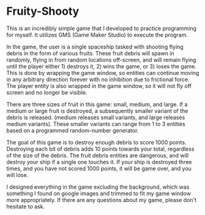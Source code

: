 # Fruity-Shooty
This is an incredibly simple game that I developed to practice programming for myself. It utilizes GMS (Game Maker Studio) to execute the program. 

In the game, the user is a single spaceship tasked with shooting flying debris in the form of various fruits. These fruit debris will spawn in randomly, flying in from random locations off-screen, and will remain flying until the player either 1) destroys it, 2) wins the game, or 3) loses the game. This is done by wrapping the game window, so entities can continue moving in any arbitrary direction forever with no inhibition due to frictional force. The player entity is also wrapped in the game window, so it will not fly off screen and no longer be visible. 

There are three sizes of fruit in this game: small, medium, and large. If a medium or large fruit is destroyed, a subsequently smaller variant of the debris is released. (medium releases small variants, and large releases medium variants). These smaller variants can range from 1 to 3 entities based on a programmed random-number generator. 

The goal of this game is to destroy enough debris to score 1000 points. Destroying each bit of debris adds 10 points towards your total, regardless of the size of the debris. The fruit debris entities are dangerous, and will destroy your ship if a single one touches it. If your ship is destroyed three times, and you have not scored 1000 points, it will be game over, and you will lose. 

I designed everything in the game excluding the background, which was something I found on google images and trimmed to fit my game window more appropriately. If there are any questions about my game, please don't hesitate to ask. 
